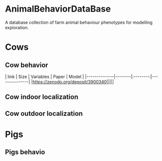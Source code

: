 # AnimalBehaviorDataBase
A database collection of farm animal behaviour phenotypes for modelling exploration.


# Cows
## Cow behavior
| link | Size | Variables | Paper | Model |
|--------------|--------|:--------:|---------------|
|https://zenodo.org/deposit/3900340|||||
## Cow indoor localization

## Cow outdoor localization

# Pigs
## Pigs behavio
